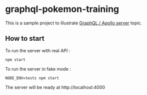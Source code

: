 # graphql-pokemon-training
This is a sample project to illustrate [GraphQL / Apollo server](http://blog.ineat-conseil.fr/2019/11/agreger-vos-reponses-dapi-avec-graphql) topic.

## How to start
To run the server with real API :
```shell
npm start
```
To run the server in fake mode :
```shell
NODE_ENV=tests npm start
```

The server will be ready at http://localhost:4000